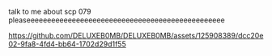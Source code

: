 talk to me about scp 079 pleaseeeeeeeeeeeeeeeeeeeeeeeeeeeeeeeeeeeeeeeeeeeeeeee                                                                                              

https://github.com/DELUXEB0MB/DELUXEB0MB/assets/125908389/dcc20e02-9fa8-4fd4-bb64-1702d29d1f55

